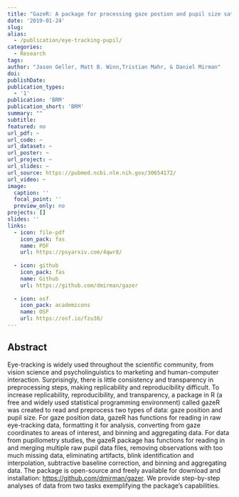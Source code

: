 ```yaml
---
title: "GazeR: A package for processing gaze postion and pupil size sata"
date: '2019-01-24'
slug: 
alias:
  - /publication/eye-tracking-pupil/
categories:
  - Research
tags:
author: "Jason Geller, Matt B. Winn,Tristian Mahr, & Daniel Mirman"
doi: 
publishDate:
publication_types:
  - '1'
publication: 'BRM'
publication_short: 'BRM'
summary: ""
subtitle: 
featured: no
url_pdf: ~
url_code: ~
url_dataset: ~
url_poster: ~
url_project: ~ 
url_slides: ~
url_source: https://pubmed.ncbi.nlm.nih.gov/30654172/
url_video: ~
image:
  caption: ''
  focal_point: ''
  preview_only: no
projects: []
slides: ''
links:
  - icon: file-pdf
    icon_pack: fas
    name: PDF
    url: https://psyarxiv.com/4qwr8/
    
  - icon: github
    icon_pack: fas
    name: Github
    url: https://github.com/dmirman/gazer
    
  - icon: osf
    icon_pack: academicons
    name: OSF
    url: https://osf.io/fzu38/
---
```


## Abstract

Eye-tracking is widely used throughout the scientific community, from vision science and psycholinguistics to marketing and human-computer interaction. Surprisingly, there is little consistency and transparency in preprocessing steps, making replicability and reproducibility difficult. To increase replicability, reproducibility, and transparency, a package in R (a free and widely used statistical programming environment) called gazeR was created to read and preprocess two types of data: gaze position and pupil size. For gaze position data, gazeR has functions for reading in raw eye-tracking data, formatting it for analysis, converting from gaze coordinates to areas of interest, and binning and aggregating data. For data from pupillometry studies, the gazeR package has functions for reading in and merging multiple raw pupil data files, removing observations with too much missing data, eliminating artifacts, blink identification and interpolation, subtractive baseline correction, and binning and aggregating data. The package is open-source and freely available for download and installation: https://github.com/dmirman/gazer. We provide step-by-step analyses of data from two tasks exemplifying the package’s capabilities.
